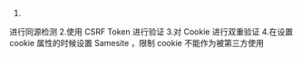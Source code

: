 1. 
进行同源检测
2.使用 CSRF Token 进行验证
3.对 Cookie 进行双重验证
4.在设置 cookie 属性的时候设置 Samesite ，限制 cookie 不能作为被第三方使用